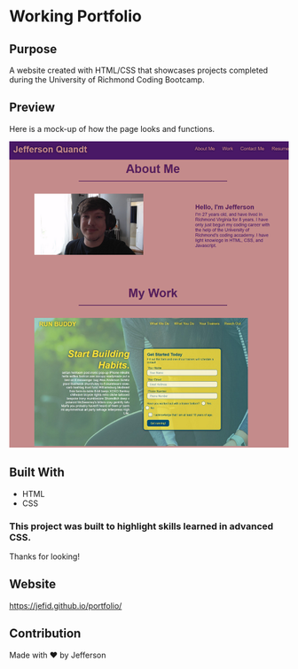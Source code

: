 # Working Portfolio

## Purpose
A website created with HTML/CSS that showcases projects completed during the University of Richmond Coding Bootcamp.

## Preview
Here is a mock-up of how the page looks and functions.

<img src="assets\images\readme.png"></img>

## Built With
* HTML
* CSS

### This project was built to highlight skills learned in advanced CSS. 
Thanks for looking!

## Website
https://jefid.github.io/portfolio/

## Contribution
Made with ❤️ by Jefferson